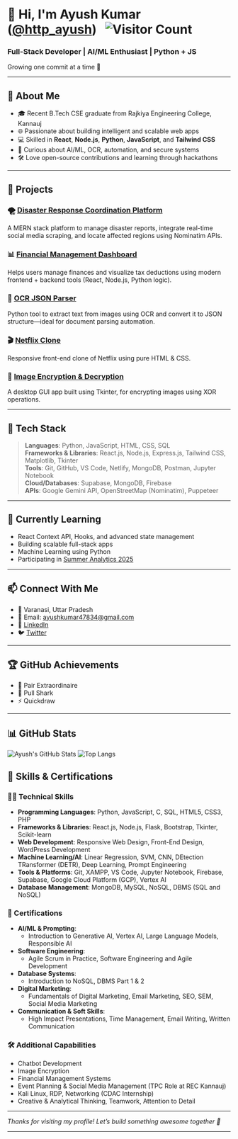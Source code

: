 # 👋 Hi, I'm Ayush Kumar ([@http_ayush](https://twitter.com/http_ayush)) &nbsp; ![Visitor Count](https://komarev.com/ghpvc/?username=ayush1k&style=flat-square)

### Full-Stack Developer | AI/ML Enthusiast | Python + JS 
Growing one commit at a time 🚀

---

## 🧠 About Me

- 🎓 Recent B.Tech CSE graduate from Rajkiya Engineering College, Kannauj  
- 🌐 Passionate about building intelligent and scalable web apps  
- 💻 Skilled in **React**, **Node.js**, **Python**, **JavaScript**, and **Tailwind CSS**
- 🤖 Curious about AI/ML, OCR, automation, and secure systems
- 🛠️ Love open-source contributions and learning through hackathons

---

## 📌 Projects

### 🌪️ [Disaster Response Coordination Platform](https://github.com/ayush1k/Disaster-Response-Coordination-Platform)
A MERN stack platform to manage disaster reports, integrate real-time social media scraping, and locate affected regions using Nominatim APIs.

### 📊 [Financial Management Dashboard](https://github.com/ayush1k/Financial-Management-Dashboard)
Helps users manage finances and visualize tax deductions using modern frontend + backend tools (React, Node.js, Python logic).

### 🤖 [OCR JSON Parser](https://github.com/ayush1k/OCR-JSON-Parser)
Python tool to extract text from images using OCR and convert it to JSON structure—ideal for document parsing automation.

### 🎬 [Netflix Clone](https://github.com/ayush1k/Netflix-Clone)
Responsive front-end clone of Netflix using pure HTML & CSS.

### 🔐 [Image Encryption & Decryption](https://github.com/ayush1k/Image-Encryption-and-Decryption-Using-XOR-Operation.)
A desktop GUI app built using Tkinter, for encrypting images using XOR operations.

---

## 🔨 Tech Stack

> **Languages**: Python, JavaScript, HTML, CSS, SQL  
> **Frameworks & Libraries**: React.js, Node.js, Express.js, Tailwind CSS, Matplotlib, Tkinter  
> **Tools**: Git, GitHub, VS Code, Netlify, MongoDB, Postman, Jupyter Notebook  
> **Cloud/Databases**: Supabase, MongoDB, Firebase  
> **APIs**: Google Gemini API, OpenStreetMap (Nominatim), Puppeteer

---

## 🌱 Currently Learning

- React Context API, Hooks, and advanced state management  
- Building scalable full-stack apps  
- Machine Learning using Python  
- Participating in [Summer Analytics 2025](https://github.com/ayush1k/SUMMER-ANALYTICS-2025-Assessment-week-1)

---

## 📫 Connect With Me

- 📍 Varanasi, Uttar Pradesh  
- 📧 Email: [ayushkumar47834@gmail.com](mailto:ayushkumar47834@gmail.com)  
- 💼 [LinkedIn](https://www.linkedin.com/in/ayushhhhhh)  
- 🐦 [Twitter](https://twitter.com/http_ayush)

---

## 🏆 GitHub Achievements

- 🧠 Pair Extraordinaire  
- 🦈 Pull Shark  
- ⚡ Quickdraw  

---

## 📊 GitHub Stats

![Ayush's GitHub Stats](https://github-readme-stats.vercel.app/api?username=ayush1k&show_icons=true&theme=radical)
![Top Langs](https://github-readme-stats.vercel.app/api/top-langs/?username=ayush1k&layout=compact&theme=radical)



## 🧰 Skills & Certifications

### 👨‍💻 Technical Skills
- **Programming Languages**: Python, JavaScript, C, SQL, HTML5, CSS3, PHP
- **Frameworks & Libraries**: React.js, Node.js, Flask, Bootstrap, Tkinter, Scikit-learn
- **Web Development**: Responsive Web Design, Front-End Design, WordPress Development
- **Machine Learning/AI**: Linear Regression, SVM, CNN, DEtection TRansformer (DETR), Deep Learning, Prompt Engineering
- **Tools & Platforms**: Git, XAMPP, VS Code, Jupyter Notebook, Firebase, Supabase, Google Cloud Platform (GCP), Vertex AI
- **Database Management**: MongoDB, MySQL, NoSQL, DBMS (SQL and NoSQL)

### 🧪 Certifications
- **AI/ML & Prompting**:  
  - Introduction to Generative AI, Vertex AI, Large Language Models, Responsible AI  
- **Software Engineering**:  
  - Agile Scrum in Practice, Software Engineering and Agile Development  
- **Database Systems**:  
  - Introduction to NoSQL, DBMS Part 1 & 2  
- **Digital Marketing**:  
  - Fundamentals of Digital Marketing, Email Marketing, SEO, SEM, Social Media Marketing  
- **Communication & Soft Skills**:  
  - High Impact Presentations, Time Management, Email Writing, Written Communication

### 🛠 Additional Capabilities
- Chatbot Development  
- Image Encryption  
- Financial Management Systems  
- Event Planning & Social Media Management (TPC Role at REC Kannauj)  
- Kali Linux, RDP, Networking (CDAC Internship)  
- Creative & Analytical Thinking, Teamwork, Attention to Detail

---

_Thanks for visiting my profile! Let’s build something awesome together 🤝_

---
